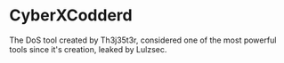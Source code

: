 # CyberXCodderd
The DoS tool created by Th3j35t3r, considered one of the most powerful tools since it's creation, leaked by Lulzsec.
